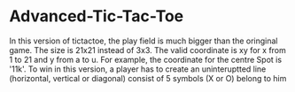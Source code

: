 # Advanced-Tic-Tac-Toe

In this version of tictactoe, the play field is much bigger than the oringinal
game. The size is 21x21 instead of 3x3. The valid coordinate is xy for x
from 1 to 21 and y from a to u. For example, the coordinate for the centre Spot
is '11k'.
    To win in this version, a player has to create an uninteruptted line
(horizontal, vertical or diagonal) consist of 5 symbols (X or O) belong to him
